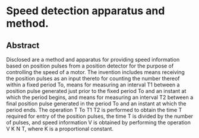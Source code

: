 # Speed detection apparatus and method.

## Abstract
Disclosed are a method and apparatus for providing speed information based on position pulses from a position detector for the purpose of controlling the speed of a motor. The invention includes means receiving the position pulses as an input thereto for counting the number thereof within a fixed period To, means for measuring an interval T1 between a position pulse generated just prior to the fixed period To and an instant at which the period begins, and means for measuring an interval T2 between a final position pulse generated in the period To and an instant at which the period ends. The operation T To T1 T2 is performed to obtain the time T required for entry of the position pulses, the time T is divided by the number of pulses, and speed information V is obtained by performing the operation V K N T, where K is a proportional constant.